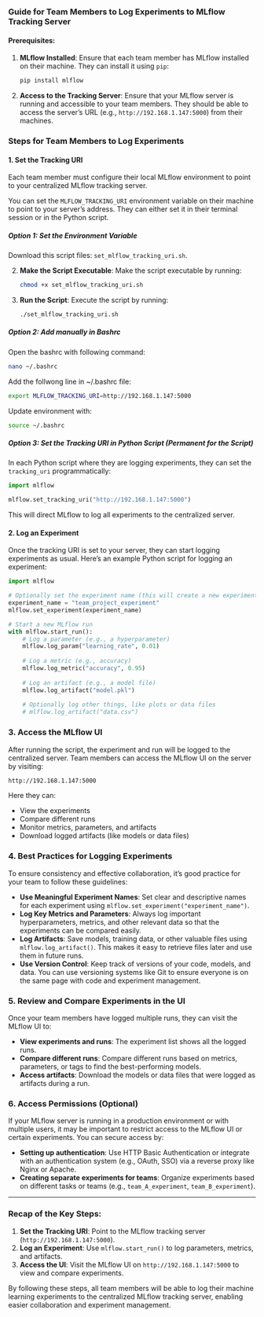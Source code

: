 ### Guide for Team Members to Log Experiments to MLflow Tracking Server

#### Prerequisites:

1. **MLflow Installed**: Ensure that each team member has MLflow installed on their machine. They can install it using `pip`:
   ```bash
   pip install mlflow
   ```

2. **Access to the Tracking Server**: Ensure that your MLflow server is running and accessible to your team members. They should be able to access the server’s URL (e.g., `http://192.168.1.147:5000`) from their machines.

### Steps for Team Members to Log Experiments

#### 1. **Set the Tracking URI**

Each team member must configure their local MLflow environment to point to your centralized MLflow tracking server.

You can set the `MLFLOW_TRACKING_URI` environment variable on their machine to point to your server’s address. They can either set it in their terminal session or in the Python script.

##### Option 1: Set the Environment Variable 

   Download this script files: `set_mlflow_tracking_uri.sh`.

2. **Make the Script Executable**:
   Make the script executable by running:
   ```bash
   chmod +x set_mlflow_tracking_uri.sh
   ```

3. **Run the Script**:
   Execute the script by running:
   ```bash
   ./set_mlflow_tracking_uri.sh
    ```


##### Option 2: Add manually in Bashrc 

Open the bashrc with following command:
```bash
nano ~/.bashrc
```

Add the follwong line in ~/.bashrc file:

```bash
export MLFLOW_TRACKING_URI=http://192.168.1.147:5000
```

Update environment with:

```bash
source ~/.bashrc
```

##### Option 3: Set the Tracking URI in Python Script (Permanent for the Script)
In each Python script where they are logging experiments, they can set the `tracking_uri` programmatically:

```python
import mlflow

mlflow.set_tracking_uri("http://192.168.1.147:5000")
```

This will direct MLflow to log all experiments to the centralized server.

#### 2. **Log an Experiment**

Once the tracking URI is set to your server, they can start logging experiments as usual. Here’s an example Python script for logging an experiment:

```python
import mlflow

# Optionally set the experiment name (this will create a new experiment or use an existing one)
experiment_name = "team_project_experiment"
mlflow.set_experiment(experiment_name)

# Start a new MLflow run
with mlflow.start_run():
    # Log a parameter (e.g., a hyperparameter)
    mlflow.log_param("learning_rate", 0.01)
    
    # Log a metric (e.g., accuracy)
    mlflow.log_metric("accuracy", 0.95)
    
    # Log an artifact (e.g., a model file)
    mlflow.log_artifact("model.pkl")
    
    # Optionally log other things, like plots or data files
    # mlflow.log_artifact("data.csv")
```

### 3. **Access the MLflow UI**

After running the script, the experiment and run will be logged to the centralized server. Team members can access the MLflow UI on the server by visiting:

```bash
http://192.168.1.147:5000
```

Here they can:
- View the experiments
- Compare different runs
- Monitor metrics, parameters, and artifacts
- Download logged artifacts (like models or data files)

### 4. **Best Practices for Logging Experiments**

To ensure consistency and effective collaboration, it’s good practice for your team to follow these guidelines:

- **Use Meaningful Experiment Names**: Set clear and descriptive names for each experiment using `mlflow.set_experiment("experiment_name")`.
- **Log Key Metrics and Parameters**: Always log important hyperparameters, metrics, and other relevant data so that the experiments can be compared easily.
- **Log Artifacts**: Save models, training data, or other valuable files using `mlflow.log_artifact()`. This makes it easy to retrieve files later and use them in future runs.
- **Use Version Control**: Keep track of versions of your code, models, and data. You can use versioning systems like Git to ensure everyone is on the same page with code and experiment management.

### 5. **Review and Compare Experiments in the UI**

Once your team members have logged multiple runs, they can visit the MLflow UI to:
- **View experiments and runs**: The experiment list shows all the logged runs.
- **Compare different runs**: Compare different runs based on metrics, parameters, or tags to find the best-performing models.
- **Access artifacts**: Download the models or data files that were logged as artifacts during a run.

### 6. **Access Permissions (Optional)**

If your MLflow server is running in a production environment or with multiple users, it may be important to restrict access to the MLflow UI or certain experiments. You can secure access by:
- **Setting up authentication**: Use HTTP Basic Authentication or integrate with an authentication system (e.g., OAuth, SSO) via a reverse proxy like Nginx or Apache.
- **Creating separate experiments for teams**: Organize experiments based on different tasks or teams (e.g., `team_A_experiment`, `team_B_experiment`).

---

### Recap of the Key Steps:

1. **Set the Tracking URI**: Point to the MLflow tracking server (`http://192.168.1.147:5000`).
2. **Log an Experiment**: Use `mlflow.start_run()` to log parameters, metrics, and artifacts.
3. **Access the UI**: Visit the MLflow UI on `http://192.168.1.147:5000` to view and compare experiments.

By following these steps, all team members will be able to log their machine learning experiments to the centralized MLflow tracking server, enabling easier collaboration and experiment management.